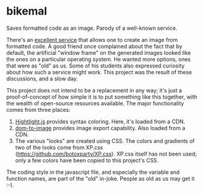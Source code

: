 # bikemal
Saves formatted code as an image. Parody of a well-known service.

There's an [excellent service](https://carbon.now.sh/) that allows one to create an image from formatted code. A good friend once complained about the fact that by default, the artificial "window frame" on the generated images looked like the ones on a particular operating system. He wanted more options, ones that were as "old" as us. Some of his students also expressed curiosity about how such a service might work. This project was the result of these discussions, and a slow day.

This project does not intend to be a replacement in any way; it's just a proof-of-concept of how simple it is to put something like this together, with the wealth of open-source resources available. The major functionality comes from three places:

1. [Hightlight.js](https://highlightjs.org/) provides syntax coloring. Here, it's loaded from a CDN.
2. [dom-to-image](https://www.npmjs.com/package/dom-to-image) provides image export capability. Also loaded from a CDN.
3. The various "looks" are created using CSS. The colors and gradients of two of the looks come from XP.css (https://github.com/botoxparty/XP.css). XP.css itself has not been used; only a few colors have been copied to this project's CSS.

The coding style in the javascript file, and especially the variable and function names, are part of the "old" in-joke. People as old as us may get it :-).

